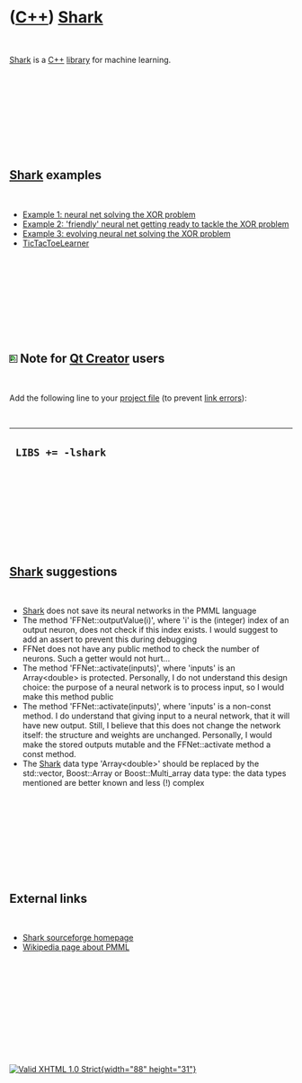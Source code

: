 



 

 

 

 

 

([C++](Cpp.htm)) [Shark](CppShark.htm)
======================================

 

[Shark](CppShark.htm) is a [C++](Cpp.htm) [library](CppLibrary.htm) for
machine learning.

 

 

 

 

 

[Shark](CppShark.htm) examples
------------------------------

 

-   [Example 1: neural net solving the XOR
    problem](CppSharkExample1.htm)
-   [Example 2: 'friendly' neural net getting ready to tackle the XOR
    problem](CppSharkExample2.htm)
-   [Example 3: evolving neural net solving the XOR
    problem](CppSharkExample3.htm)
-   [TicTacToeLearner](ToolTicTacToeLearner.htm)

 

 

 

 

 

![Qt Creator](PicQtCreator.png) Note for [Qt Creator](CppQtCreator.htm) users
-----------------------------------------------------------------------------

 

Add the following line to your [project file](CppQtProjectFile.htm) (to
prevent [link errors](CppLinkError.htm)):

 

  --------------------
  ` LIBS += -lshark`
  --------------------

 

 

 

 

 

[Shark](CppShark.htm) suggestions
---------------------------------

 

-   [Shark](CppShark.htm) does not save its neural networks in the PMML
    language
-   The method 'FFNet::outputValue(i)', where 'i' is the (integer) index
    of an output neuron, does not check if this index exists. I would
    suggest to add an assert to prevent this during debugging
-   FFNet does not have any public method to check the number
    of neurons. Such a getter would not hurt...
-   The method 'FFNet::activate(inputs)', where 'inputs' is an
    Array&lt;double&gt; is protected. Personally, I do not understand
    this design choice: the purpose of a neural network is to process
    input, so I would make this method public
-   The method 'FFNet::activate(inputs)', where 'inputs' is a
    non-const method. I do understand that giving input to a neural
    network, that it will have new output. Still, I believe that this
    does not change the network itself: the structure and weights
    are unchanged. Personally, I would make the stored outputs mutable
    and the FFNet::activate method a const method.
-   The [Shark](CppShark.htm) data type 'Array&lt;double&gt;' should be
    replaced by the std::vector, Boost::Array or Boost::Multi\_array
    data type: the data types mentioned are better known and less (!)
    complex

 

 

 

 

 

External links
--------------

 

-   [Shark sourceforge
    homepage](http://shark-project.sourceforge.net/index.html)
-   [Wikipedia page about
    PMML](http://en.wikipedia.org/wiki/Predictive_Model_Markup_Language)

 

 

 

 

 





 

[![Valid XHTML 1.0 Strict](valid-xhtml10.png){width="88"
height="31"}](http://validator.w3.org/check?uri=referer)
